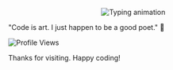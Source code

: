 
<!-- Animated Typing Header -->
<p align="center">
  <img src="https://readme-typing-svg.demolab.com?font=Fira+Code&weight=500&size=24&pause=1000&color=58A6FF&center=true&vCenter=true&width=1000&lines=Hi+%F0%9F%91%8B%2C+I'm+MWAITSI+DOLPHINE!;Developer+%7C+Cloud&AI+Enthusiast+%7C+CI%2FCD+Craftsperson;Turning+ideas+into+code+%E2%9A%99%EF%B8%8F+From+Nairobi%2C+Kenya" alt="Typing animation" />
</p>


"Code is art. I just happen to be a good poet." 🎨

![Profile Views](https://komarev.com/ghpvc/?username=dolphine1&style=flat-square&color=58A6FF&label=VISITORS)

 Thanks for visiting. Happy coding!
```
